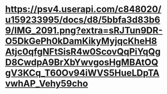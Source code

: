 # https://psv4.userapi.com/c848020/u159233995/docs/d8/5bbfa3d83b69/IMG_2091.png?extra=sRJTun9DR-O5DkGePh0kDamKikyMyjqcKheH8Atjc0qfgNFtSisR4w0ScovQqPiYqQgD8CwdpA9BrXbYwvgosHgMBAtOQgV3KCq_T60Ov94iWVS5HueLDpTAvwhAP_Vehy59cho
